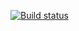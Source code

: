 [![Build status](https://ci.appveyor.com/api/projects/status/jf47yjeqk86n7i8e?svg=true)](https://ci.appveyor.com/project/dmitry-korotkov/promises-async-await-1)